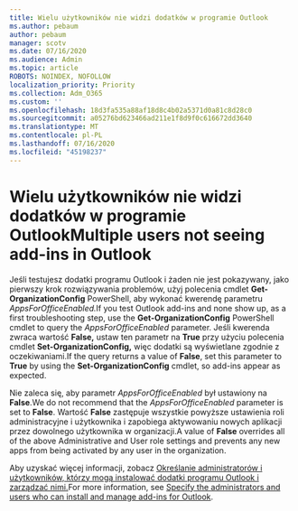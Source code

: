 ```yaml
---
title: Wielu użytkowników nie widzi dodatków w programie Outlook
ms.author: pebaum
author: pebaum
manager: scotv
ms.date: 07/16/2020
ms.audience: Admin
ms.topic: article
ROBOTS: NOINDEX, NOFOLLOW
localization_priority: Priority
ms.collection: Adm_O365
ms.custom: ''
ms.openlocfilehash: 18d3fa535a88af18d8c4b02a5371d0a81c8d28c0
ms.sourcegitcommit: a05276bd623466ad211e1f8d9f0c616672dd3640
ms.translationtype: MT
ms.contentlocale: pl-PL
ms.lasthandoff: 07/16/2020
ms.locfileid: "45198237"
---
```

# <a name="multiple-users-not-seeing-add-ins-in-outlook"></a><span data-ttu-id="f99b7-102">Wielu użytkowników nie widzi dodatków w programie Outlook</span><span class="sxs-lookup"><span data-stu-id="f99b7-102">Multiple users not seeing add-ins in Outlook</span></span>

<span data-ttu-id="f99b7-103">Jeśli testujesz dodatki programu Outlook i żaden nie jest pokazywany, jako pierwszy krok rozwiązywania problemów, użyj polecenia cmdlet **Get-OrganizationConfig** PowerShell, aby wykonać kwerendę parametru _AppsForOfficeEnabled._</span><span class="sxs-lookup"><span data-stu-id="f99b7-103">If you test Outlook add-ins and none show up, as a first troubleshooting step, use the **Get-OrganizationConfig** PowerShell cmdlet to query the _AppsForOfficeEnabled_ parameter.</span></span> <span data-ttu-id="f99b7-104">Jeśli kwerenda zwraca wartość **False,** ustaw ten parametr na **True** przy użyciu polecenia cmdlet **Set-OrganizationConfig,** więc dodatki są wyświetlane zgodnie z oczekiwaniami.</span><span class="sxs-lookup"><span data-stu-id="f99b7-104">If the query returns a value of **False**, set this parameter to **True** by using the **Set-OrganizationConfig** cmdlet, so add-ins appear as expected.</span></span>

<span data-ttu-id="f99b7-105">Nie zaleca się, aby parametr _AppsForOfficeEnabled_ był ustawiony na **False**.</span><span class="sxs-lookup"><span data-stu-id="f99b7-105">We do not recommend that the _AppsForOfficeEnabled_ parameter is set to **False**.</span></span> <span data-ttu-id="f99b7-106">Wartość **False** zastępuje wszystkie powyższe ustawienia roli administracyjne i użytkownika i zapobiega aktywowaniu nowych aplikacji przez dowolnego użytkownika w organizacji.</span><span class="sxs-lookup"><span data-stu-id="f99b7-106">A value of **False** overrides all of the above Administrative and User role settings and prevents any new apps from being activated by any user in the organization.</span></span>

<span data-ttu-id="f99b7-107">Aby uzyskać więcej informacji, zobacz [Określanie administratorów i użytkowników, którzy mogą instalować dodatki programu Outlook i zarządzać nimi.](https://docs.microsoft.com/exchange/clients-and-mobile-in-exchange-online/add-ins-for-outlook/specify-who-can-install-and-manage-add-ins#user-roles)</span><span class="sxs-lookup"><span data-stu-id="f99b7-107">For more information, see [Specify the administrators and users who can install and manage add-ins for Outlook](https://docs.microsoft.com/exchange/clients-and-mobile-in-exchange-online/add-ins-for-outlook/specify-who-can-install-and-manage-add-ins#user-roles).</span></span>
